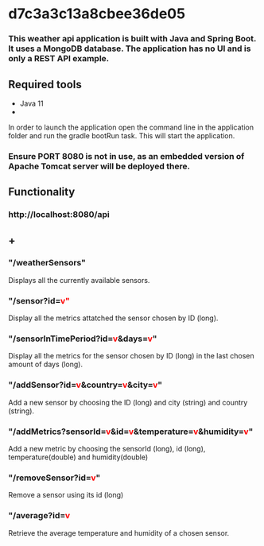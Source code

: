 # d7c3a3c13a8cbee36de05

### This weather api application is built with Java and Spring Boot. It uses a MongoDB database. The application has no UI and is only a REST API example.
## Required tools
* Java 11
* 

In order to launch the application open the command line in the application folder and run the gradle bootRun task.  This will start the application.

### Ensure PORT 8080 is not in use, as an embedded version of Apache Tomcat server will be deployed there.

##
##

## Functionality
### http://localhost:8080/api
## +

### "/weatherSensors"
Displays all the currently available sensors.

### "/sensor?id=<span style="color:red">v"
Display all the metrics attatched the sensor chosen by ID (long).

### "/sensorInTimePeriod?id=<span style="color:red">v</span>&days=<span style="color:red">v</span>"
Display all the metrics for the sensor chosen by ID (long) in the last chosen amount of days (long).

### "/addSensor?id=<span style="color:red">v</span>&country=<span style="color:red">v</span>&city=<span style="color:red">v</span>"
Add a new sensor by choosing the ID (long) and city (string) and country (string).

### "/addMetrics?sensorId=<span style="color:red">v</span>&id=<span style="color:red">v</span>&temperature=<span style="color:red">v</span>&humidity=<span style="color:red">v</span>"
Add a new metric by choosing the sensorId (long), id (long), temperature(double) and humidity(double)

### "/removeSensor?id=<span style="color:red">v</span>"
Remove a sensor using its id (long)

### "/average?id=<span style="color:red">v</span>
Retrieve the average temperature and humidity of a chosen sensor.


